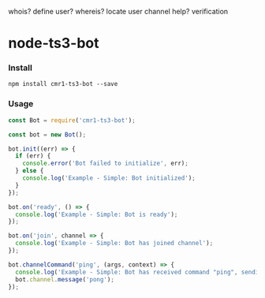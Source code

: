 whois? define user?
whereis? locate user
channel help?
verification

# node-ts3-bot

### Install
`npm install cmr1-ts3-bot --save`

### Usage

```javascript
const Bot = require('cmr1-ts3-bot');

const bot = new Bot();

bot.init((err) => {
  if (err) {
    console.error('Bot failed to initialize', err);
  } else {
    console.log('Example - Simple: Bot initialized');
  }
});

bot.on('ready', () => {
  console.log('Example - Simple: Bot is ready');
});

bot.on('join', channel => {
  console.log('Example - Simple: Bot has joined channel');
});

bot.channelCommand('ping', (args, context) => {
  console.log('Example - Simple: Bot has received command "ping", sending response "pong" to channel');
  bot.channel.message('pong');
});
```

